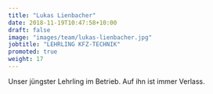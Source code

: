 ```yaml
---
title: "Lukas Lienbacher"
date: 2018-11-19T10:47:58+10:00
draft: false
image: "images/team/lukas-lienbacher.jpg"
jobtitle: "LEHRLING KFZ-TECHNIK"
promoted: true
weight: 17
---
```


Unser jüngster Lehrling im Betrieb. Auf ihn ist immer Verlass.
